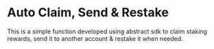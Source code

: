 # Auto Claim, Send & Restake

This is a simple function developed using abstract sdk to claim staking rewards, send it to another account & restake it when needed.
